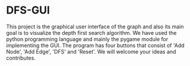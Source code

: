 # DFS-GUI
This project is the graphical user interface of the graph and also its main goal is to visualize the depth first search algorithm.
We have used the python programming language and mainly the pygame module for implementing the GUI. The program has four buttons that
consist of 'Add Node', 'Add Edge', 'DFS' and 'Reset'. 
We will welcome your ideas and contributes.
